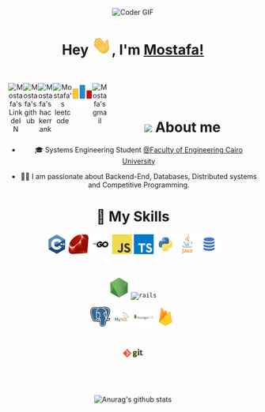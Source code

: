 <p align="center">

  <img src="https://media.giphy.com/media/SWoSkN6DxTszqIKEqv/giphy.gif" alt="Coder GIF" width="500" height="400">
  
</p>

<div align="center">

# Hey <img src="https://github.com/GeekMind00/GeekMind00/blob/master/wave.gif" width="40px">, I'm [Mostafa!](https://www.linkedin.com/in/mostafamessam/) 

<br/>

<div align="center">



<a href="https://www.linkedin.com/in/mostafamessam/"><img align="left" alt="Mostafa's LinkdeIN" width="30px" src="https://cdn-icons-png.flaticon.com/512/174/174857.png" draggable="false" /></a>




<a href="https://github.com/GeekMind00">
  <img align="left" alt="Mostafa's github" width="30px" src="https://cdn-icons-png.flaticon.com/512/733/733609.png" />
</a>
<a href="https://www.hackerrank.com/GeekMind00">
  <img align="left" alt="Mostafa's hackerrank" width="30px" src="https://assets.brandfolder.com/y9ol94wb/v/331198/view@2x.png?v=1591971279" draggable="false" />
</a>

<a href="https://leetcode.com/GeekMind2000">
  <img align="left" alt="Mostafa's leetcode" width="40px" src="https://upload.wikimedia.org/wikipedia/commons/1/19/LeetCode_logo_black.png" draggable="false" />
</a>
<a href="https://codeforces.com/profile/GeekMind2000">
  <img align="left" alt="Mostafa's codeforces" width="40px" src="https://github.com/GeekMind00/GeekMind00/blob/master/codeforces.png" draggable="false" />
</a>
<a href="mailto:mostafa.m.essam00@gmail.com">
  <img align="left" alt="Mostafa's gmail" width="30px" src="https://cdn-icons-png.flaticon.com/512/281/281769.png" draggable="false" />
</a>


</div>

<br />
<br />

# <img src="https://media.giphy.com/media/VgCDAzcKvsR6OM0uWg/giphy.gif" width="50" draggable="false" > About me


- 🎓 Systems Engineering Student  <a href="http://eng.cu.edu.eg/ar/">@Faculty of Engineering Cairo University</a>


- 🏃‍♂️ I am passionate about Backend-End, Databases, Distributed systems and Competitive Programming.









# 🧰 My Skills

<div align="center">

<code><img height="40" src="https://raw.githubusercontent.com/github/explore/80688e429a7d4ef2fca1e82350fe8e3517d3494d/topics/cpp/cpp.png"></code>
<code><img height="40" src="https://raw.githubusercontent.com/github/explore/80688e429a7d4ef2fca1e82350fe8e3517d3494d/topics/ruby/ruby.png"></code>
<code><img height="40" src="https://raw.githubusercontent.com/github/explore/80688e429a7d4ef2fca1e82350fe8e3517d3494d/topics/go/go.png"></code>
<code><img height="40" src="https://raw.githubusercontent.com/github/explore/80688e429a7d4ef2fca1e82350fe8e3517d3494d/topics/javascript/javascript.png"></code>
<code><img height="40" src="https://raw.githubusercontent.com/github/explore/80688e429a7d4ef2fca1e82350fe8e3517d3494d/topics/typescript/typescript.png"></code>
<code><img height="40" src="https://raw.githubusercontent.com/github/explore/80688e429a7d4ef2fca1e82350fe8e3517d3494d/topics/python/python.png"></code>
<code><img height="40" src="https://raw.githubusercontent.com/github/explore/80688e429a7d4ef2fca1e82350fe8e3517d3494d/topics/java/java.png"></code>
<code><img height="40" src="https://raw.githubusercontent.com/github/explore/80688e429a7d4ef2fca1e82350fe8e3517d3494d/topics/sql/sql.png"></code>


<br/>

<code><img height="40" src="https://raw.githubusercontent.com/github/explore/80688e429a7d4ef2fca1e82350fe8e3517d3494d/topics/nodejs/nodejs.png"></code>
<code><img height="40" alt="rails" src="https://avatars.githubusercontent.com/u/4223"></code>
<br/>

<code><img height="40" src="https://raw.githubusercontent.com/github/explore/80688e429a7d4ef2fca1e82350fe8e3517d3494d/topics/postgresql/postgresql.png"></code>
<code><img height="40" src="https://raw.githubusercontent.com/github/explore/80688e429a7d4ef2fca1e82350fe8e3517d3494d/topics/mysql/mysql.png"></code>
<code><img height="40" src="https://raw.githubusercontent.com/github/explore/80688e429a7d4ef2fca1e82350fe8e3517d3494d/topics/mongodb/mongodb.png"></code>
<code><img height="40" src="https://raw.githubusercontent.com/github/explore/80688e429a7d4ef2fca1e82350fe8e3517d3494d/topics/firebase/firebase.png"></code>




<br/>
<code><img height="40" src="https://raw.githubusercontent.com/github/explore/80688e429a7d4ef2fca1e82350fe8e3517d3494d/topics/git/git.png"></code>

</div>

<br /><br />




<div align="center">

![Anurag's github stats](https://github-readme-stats.vercel.app/api?username=GeekMind00&show_icons=true&theme=radical)
  
</div>